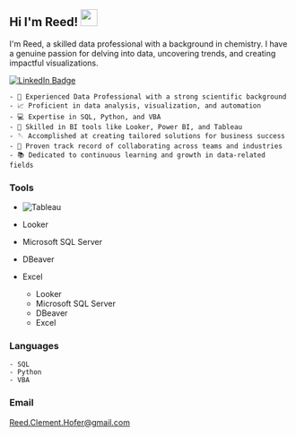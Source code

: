 ## Hi I'm Reed! <img src="https://media.giphy.com/media/hvRJCLFzcasrR4ia7z/giphy.gif" width="30px"/>

I'm Reed, a skilled data professional with a background in chemistry. I have a genuine passion for delving into data, uncovering trends, and creating impactful visualizations.

<div id="badges">
  <a href="https://www.linkedin.com/in/reed-hofer/">
    <img src="https://img.shields.io/badge/LinkedIn-blue?style=for-the-badge&logo=linkedin&logoColor=white" alt="LinkedIn Badge"/>
  </a>
</div>

    - 🧪 Experienced Data Professional with a strong scientific background
    - 📈 Proficient in data analysis, visualization, and automation
    - 💻 Expertise in SQL, Python, and VBA
    - 🧰 Skilled in BI tools like Looker, Power BI, and Tableau
    - 🪡 Accomplished at creating tailored solutions for business success
    - 👟 Proven track record of collaborating across teams and industries
    - 📚 Dedicated to continuous learning and growth in data-related fields

### Tools
- ![Tableau](https://appexchange.salesforce.com/partners/servlet/servlet.FileDownload?file=00P4V00000rgoDsUAI)
- Looker
- Microsoft SQL Server
- DBeaver
- Excel

    - Looker
    - Microsoft SQL Server
    - DBeaver
    - Excel

### Languages
    - SQL
    - Python
    - VBA

### Email
Reed.Clement.Hofer@gmail.com
